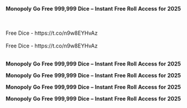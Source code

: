 <strong>Monopoly</strong> <strong>Go</strong> <strong>Free</strong> <strong>999,999</strong> <strong>Dice</strong> <strong>–</strong> <strong>Instant</strong> <strong>Free</strong> <strong>Roll</strong> <strong>Access</strong> <strong>for</strong> <strong>2025</strong>

<br>
<br>Free Dice - https://t.co/n9w8EYHvAz
<br>
<br>Free Dice - https://t.co/n9w8EYHvAz
<br>
<br>

<strong>Monopoly</strong> <strong>Go</strong> <strong>Free</strong> <strong>999,999</strong> <strong>Dice</strong> <strong>–</strong> <strong>Instant</strong> <strong>Free</strong> <strong>Roll</strong> <strong>Access</strong> <strong>for</strong> <strong>2025</strong>

<strong>Monopoly</strong> <strong>Go</strong> <strong>Free</strong> <strong>999,999</strong> <strong>Dice</strong> <strong>–</strong> <strong>Instant</strong> <strong>Free</strong> <strong>Roll</strong> <strong>Access</strong> <strong>for</strong> <strong>2025</strong>

<strong>Monopoly</strong> <strong>Go</strong> <strong>Free</strong> <strong>999,999</strong> <strong>Dice</strong> <strong>–</strong> <strong>Instant</strong> <strong>Free</strong> <strong>Roll</strong> <strong>Access</strong> <strong>for</strong> <strong>2025</strong>

<strong>Monopoly</strong> <strong>Go</strong> <strong>Free</strong> <strong>999,999</strong> <strong>Dice</strong> <strong>–</strong> <strong>Instant</strong> <strong>Free</strong> <strong>Roll</strong> <strong>Access</strong> <strong>for</strong> <strong>2025</strong>

